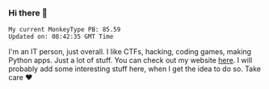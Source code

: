 ### Hi there 👋
<!-- PB START -->
```
My current MonkeyType PB: 85.59
Updated on: 08:42:35 GMT Time
```
<!-- PB END -->
I'm an IT person, just overall. I like CTFs, hacking, coding games, making Python apps. Just a lot of stuff.
You can check out my website [here](https://skill3472.github.io/).
I will probably add some interesting stuff here, when I get the idea to do so. Take care ❤️
